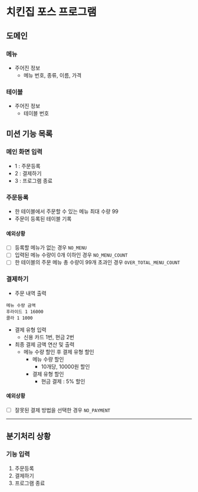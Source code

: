 # 치킨집 포스 프로그램

## 도메인

### 메뉴

- 주어진 정보
    - 메뉴 번호, 종류, 이름, 가격

### 테이블

- 주어진 정보
    - 테이블 번호

## 미션 기능 목록
### 메인 화면 입력
- 1 : 주문등록
- 2 : 결제하기
- 3 : 프로그램 종료

### 주문등록

- 한 테이블에서 주문할 수 있는 메뉴 최대 수량 99
- 주문이 등록된 테이블 기록

#### 예외상황
- [ ] 등록할 메뉴가 없는 경우 `NO_MENU`
- [ ] 입력된 메뉴 수량이 0개 이하인 경우 `NO_MENU_COUNT`
- [ ] 한 테이블의 주문 메뉴 총 수량이 99개 초과인 경우 `OVER_TOTAL_MENU_COUNT`

### 결제하기
- 주문 내역 출력
```
메뉴 수량 금액
후라이드 1 16000
콜라 1 1000
```
- 결제 유형 입력
  - 신용 카드 1번, 현금 2번
- 최종 결제 금액 연산 및 출력
  - 메뉴 수량 할인 후 결제 유형 할인 
    - 메뉴 수량 할인
      - 10개당, 10000원 할인
    - 결제 유형 할인
        - 현금 결제 : 5% 할인
  
#### 예외상황
- [ ] 잘못된 결제 방법을 선택한 경우 `NO_PAYMENT`

----

## 분기처리 상황

### 기능 입력

1. 주문등록
2. 결제하기
3. 프로그램 종료
